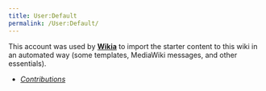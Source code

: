 ```yaml
---
title: User:Default
permalink: /User:Default/
---
```


This account was used by **[Wikia](w:c:www:About "wikilink")** to import
the starter content to this wiki in an automated way (some templates,
MediaWiki messages, and other essentials).

- *[Contributions](Special:Contributions/Default "wikilink")*